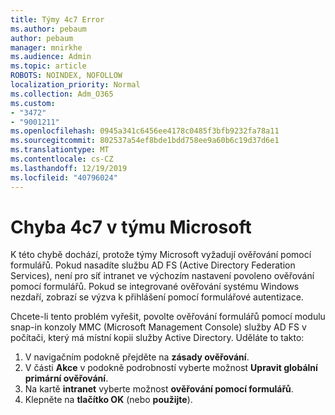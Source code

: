 ```yaml
---
title: Týmy 4c7 Error
ms.author: pebaum
author: pebaum
manager: mnirkhe
ms.audience: Admin
ms.topic: article
ROBOTS: NOINDEX, NOFOLLOW
localization_priority: Normal
ms.collection: Adm_O365
ms.custom:
- "3472"
- "9001211"
ms.openlocfilehash: 0945a341c6456ee4178c0485f3bfb9232fa78a11
ms.sourcegitcommit: 802537a54ef8bde1bdd758ee9a60b6c19d37d6e1
ms.translationtype: MT
ms.contentlocale: cs-CZ
ms.lasthandoff: 12/19/2019
ms.locfileid: "40796024"
---
```

# <a name="4c7-error-in-microsoft-teams"></a>Chyba 4c7 v týmu Microsoft

K této chybě dochází, protože týmy Microsoft vyžadují ověřování pomocí formulářů. Pokud nasadíte službu AD FS (Active Directory Federation Services), není pro síť intranet ve výchozím nastavení povoleno ověřování pomocí formulářů. Pokud se integrované ověřování systému Windows nezdaří, zobrazí se výzva k přihlášení pomocí formulářové autentizace.

Chcete-li tento problém vyřešit, povolte ověřování formulářů pomocí modulu snap-in konzoly MMC (Microsoft Management Console) služby AD FS v počítači, který má místní kopii služby Active Directory. Uděláte to takto: 

1. V navigačním podokně přejděte na **zásady ověřování**.
2. V části **Akce** v podokně podrobností vyberte možnost **Upravit globální primární ověřování**.
3. Na kartě **intranet** vyberte možnost **ověřování pomocí formulářů**.
4. Klepněte na **tlačítko OK** (nebo **použijte**).